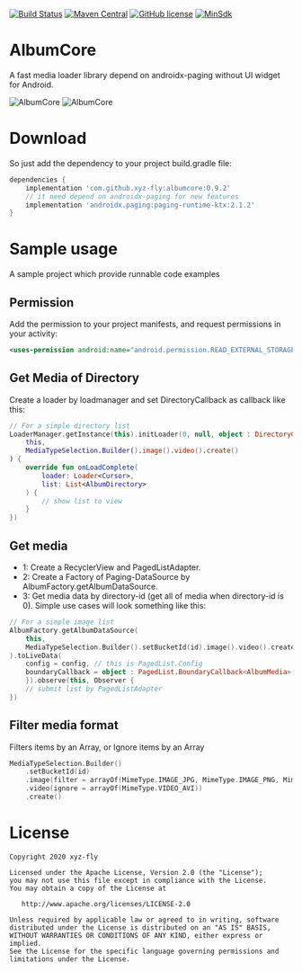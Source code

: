 [![Build Status](https://travis-ci.com/xyz-fly/AlbumCore.svg?branch=master)](https://travis-ci.com/xyz-fly/AlbumCore)
[![Maven Central](https://maven-badges.herokuapp.com/maven-central/com.github.xyz-fly/albumcore/badge.svg)](https://maven-badges.herokuapp.com/maven-central/com.github.xyz-fly/albumcore)
[![GitHub license](https://img.shields.io/badge/license-Apache%20License%202.0-blue.svg?style=flat)](https://www.apache.org/licenses/LICENSE-2.0)
[![MinSdk](https://img.shields.io/badge/%20MinSdk%20-%2016%2B%20-f0ad4e.svg)](https://android-arsenal.com/api?level=16)

# AlbumCore
A fast media loader library depend on androidx-paging without UI widget for Android. 

![AlbumCore](https://raw.github.com/xyz-fly/AlbumCore/master/static/album_1.gif) ![AlbumCore](https://raw.github.com/xyz-fly/AlbumCore/master/static/album_2.png)

# Download
So just add the dependency to your project build.gradle file:
```groovy
dependencies {
    implementation 'com.github.xyz-fly:albumcore:0.9.2'
    // it need depend on androidx-paging for new features
    implementation 'androidx.paging:paging-runtime-ktx:2.1.2'
}
```
# Sample usage
A sample project which provide runnable code examples

## Permission
Add the permission to your project manifests, and request permissions in your activity:
```xml
<uses-permission android:name="android.permission.READ_EXTERNAL_STORAGE" />
```

## Get Media of Directory
Create a loader by loadmanager and set DirectoryCallback as callback like this:  
```kotlin
// For a simple directory list
LoaderManager.getInstance(this).initLoader(0, null, object : DirectoryCallback(
    this,
    MediaTypeSelection.Builder().image().video().create()
) {
    override fun onLoadComplete(
        loader: Loader<Cursor>,
        list: List<AlbumDirectory>
    ) {
        // show list to view
    }
})
```

## Get media
- 1: Create a RecyclerView and PagedListAdapter.  
- 2: Create a Factory of Paging-DataSource by AlbumFactory.getAlbumDataSource.  
- 3: Get media data by directory-id (get all of media when directory-id is 0).
Simple use cases will look something like this:   
```kotlin
// For a simple image list
AlbumFactory.getAlbumDataSource(
    this,
    MediaTypeSelection.Builder().setBucketId(id).image().video().create()
).toLiveData(
    config = config, // this is PagedList.Config
    boundaryCallback = object : PagedList.BoundaryCallback<AlbumMedia>() {
    }).observe(this, Observer {
    // submit list by PagedListAdapter
})
```

## Filter media format
Filters items by an Array, or Ignore items by an Array
```kotlin
MediaTypeSelection.Builder()
    .setBucketId(id)
    .image(filter = arrayOf(MimeType.IMAGE_JPG, MimeType.IMAGE_PNG, MimeType.IMAGE_WEBP))
    .video(ignore = arrayOf(MimeType.VIDEO_AVI))
    .create()
```

# License

    Copyright 2020 xyz-fly

    Licensed under the Apache License, Version 2.0 (the "License");
    you may not use this file except in compliance with the License.
    You may obtain a copy of the License at

       http://www.apache.org/licenses/LICENSE-2.0

    Unless required by applicable law or agreed to in writing, software
    distributed under the License is distributed on an "AS IS" BASIS,
    WITHOUT WARRANTIES OR CONDITIONS OF ANY KIND, either express or implied.
    See the License for the specific language governing permissions and
    limitations under the License.
